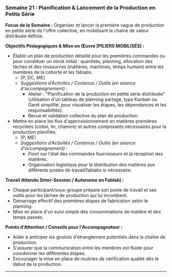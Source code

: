 ### Semaine 21 : Planification & Lancement de la Production en Petite Série

**Focus de la Semaine :** Organiser et lancer la première vague de production en petite série de l'offre collective, en mobilisant la chaîne de valeur distribuée définie.

**Objectifs Pédagogiques & Mise en Œuvre \[PILIERS MOBILISÉS\] :**

* Établir un plan de production détaillé pour les premières commandes ou pour constituer un stock initial : quantités, planning, allocation des tâches et des ressources (matières, machines, temps humain) entre les membres de la cohorte et les fablabs.  
  * \[P, DC, ME\]  
  * *Suggestions d'Activités / Contenus / Outils (en séance d'accompagnement) :*  
    * Atelier : "Planification de la production en petite série distribuée" (utilisation d'un tableau de planning partagé, type Kanban ou Gantt simplifié, pour visualiser les étapes, les dépendances et les responsabilités).  
    * Revue et validation collective du plan de production.  
* Mettre en place les flux d'approvisionnement en matières premières recyclées (coton, lin, chanvre) et autres composants nécessaires pour la production planifiée.  
  * \[P, ME\]  
  * *Suggestions d'Activités / Contenus / Outils (en séance d'accompagnement) :*  
    * Point sur l'état des commandes fournisseurs et la réception des matières.  
    * Organisation logistique pour la distribution des matières aux différents postes de travail/fablabs si nécessaire.

**Travail Attendu (Inter-Session / Autonome en Fablab) :**

* Chaque participant/sous-groupe prépare son poste de travail et ses outils pour les tâches de production qui lui incombent.  
* Démarrage effectif des premières étapes de fabrication selon le planning.  
* Mise en place d'un suivi simple des consommations de matière et des temps passés.

**Points d'Attention / Conseils pour l'Accompagnateur :**

* Aider à anticiper les goulots d'étranglement potentiels dans la chaîne de production.  
* S'assurer que la communication entre les membres est fluide pour coordonner les différentes étapes.  
* Encourager la mise en place de routines de vérification qualité dès le début de la production.

---

